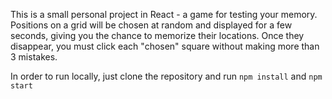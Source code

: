 This is a small personal project in React - a game for testing your memory. Positions on a grid will be chosen at random and displayed for a few seconds, giving you the chance to memorize their locations. Once they disappear, you must click each "chosen" square without making more than 3 mistakes.

In order to run locally, just clone the repository and run `npm install` and `npm start`